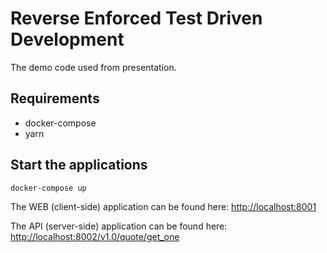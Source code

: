 # Reverse Enforced Test Driven Development

The demo code used from presentation.

## Requirements

- docker-compose
- yarn

## Start the applications

```
docker-compose up
```

The WEB (client-side) application can be found here: [http://localhost:8001](http://localhost:8001)

The API (server-side) application can be found here: [http://localhost:8002/v1.0/quote/get_one](http://localhost:8002/v1.0/quote/get_one)
